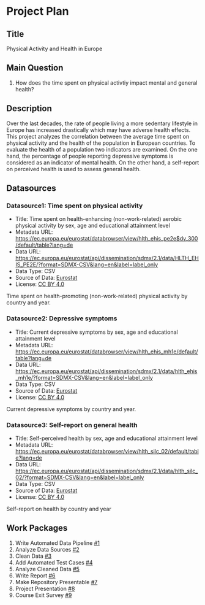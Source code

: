 # Project Plan

## Title
Physical Activity and Health in Europe

## Main Question

1. How does the time spent on physical activtiy impact mental and general health?

## Description

Over the last decades, the rate of people living a more sedentary lifestyle in Europe has increased drastically which may have adverse health effects. This project analyzes the correlation between the average time spent on physical activity and the health of the population in European countries. To evaluate the health of a population two indicators are examined. On the one hand, the percentage of people reporting depressive symptoms is considered as an indicator of mental health. On the other hand, a self-report on perceived health is used to assess general health. 

## Datasources

### Datasource1: Time spent on physical activity
* Title: Time spent on health-enhancing (non-work-related) aerobic physical activity by sex, age and educational attainment level
* Metadata URL: https://ec.europa.eu/eurostat/databrowser/view/hlth_ehis_pe2e$dv_300/default/table?lang=de
* Data URL: https://ec.europa.eu/eurostat/api/dissemination/sdmx/2.1/data/HLTH_EHIS_PE2E/?format=SDMX-CSV&lang=en&label=label_only
* Data Type: CSV
* Source of Data: [Eurostat](https://ec.europa.eu/eurostat/databrowser/view/hlth_ehis_pe2e$dv_300/default/table)
* License: [CC BY 4.0](https://creativecommons.org/licenses/by/4.0/)

Time spent on health-promoting (non-work-related) physical activity by country and year.

### Datasource2: Depressive symptoms
* Title: Current depressive symptoms by sex, age and educational attainment level
* Metadata URL: https://ec.europa.eu/eurostat/databrowser/view/hlth_ehis_mh1e/default/table?lang=de
* Data URL: https://ec.europa.eu/eurostat/api/dissemination/sdmx/2.1/data/hlth_ehis_mh1e/?format=SDMX-CSV&lang=en&label=label_only
* Data Type: CSV
* Source of Data: [Eurostat](https://ec.europa.eu/eurostat/databrowser/view/hlth_ehis_mh1e/default/table)
* License: [CC BY 4.0](https://creativecommons.org/licenses/by/4.0/)

Current depressive symptoms by country and year.

### Datasource3: Self-report on general health
* Title: Self-perceived health by sex, age and educational attainment level
* Metadata URL: https://ec.europa.eu/eurostat/databrowser/view/hlth_silc_02/default/table?lang=de
* Data URL: https://ec.europa.eu/eurostat/api/dissemination/sdmx/2.1/data/hlth_silc_02/?format=SDMX-CSV&lang=en&label=label_only
* Data Type: CSV
* Source of Data: [Eurostat](https://ec.europa.eu/eurostat/databrowser/view/hlth_silc_02/default/table)
* License: [CC BY 4.0](https://creativecommons.org/licenses/by/4.0/)

Self-report on health by country and year


## Work Packages

1. Write Automated Data Pipeline [#1][i1]
2. Analyze Data Sources [#2][i2]
3. Clean Data [#3][i3]
4. Add Automated Test Cases [#4][i4]
5. Analyze Cleaned Data [#5][i5]
6. Write Report [#6][i6]
7. Make Repository Presentable [#7][i7]
8. Project Presentation [#8][i8]
9. Course Exit Survey [#9][i9]

[i1]: https://github.com/leoniefaerber/made-template-ws2324/issues/5
[i2]: https://github.com/leoniefaerber/made-template-ws2324/issues/1
[i3]: https://github.com/leoniefaerber/made-template-ws2324/issues/2
[i4]: https://github.com/leoniefaerber/made-template-ws2324/issues/6
[i5]: https://github.com/leoniefaerber/made-template-ws2324/issues/3
[i6]: https://github.com/leoniefaerber/made-template-ws2324/issues/4
[i7]: https://github.com/leoniefaerber/made-template-ws2324/issues/8
[i8]: https://github.com/leoniefaerber/made-template-ws2324/issues/10
[i9]: https://github.com/leoniefaerber/made-template-ws2324/issues/9
